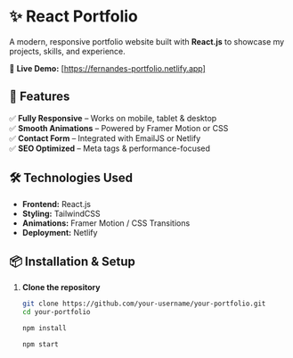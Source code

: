 # ✨ React Portfolio

A modern, responsive portfolio website built with **React.js** to showcase my projects, skills, and experience.

🔗 **Live Demo:** [https://fernandes-portfolio.netlify.app]

## 🚀 Features
✅ **Fully Responsive** – Works on mobile, tablet & desktop  
✅ **Smooth Animations** – Powered by Framer Motion or CSS  
✅ **Contact Form** – Integrated with EmailJS or Netlify  
✅ **SEO Optimized** – Meta tags & performance-focused  

## 🛠️ Technologies Used
- **Frontend:** React.js
- **Styling:** TailwindCSS
- **Animations:** Framer Motion / CSS Transitions
- **Deployment:** Netlify

## 📦 Installation & Setup
1. **Clone the repository**
   ```bash
   git clone https://github.com/your-username/your-portfolio.git
   cd your-portfolio

   npm install

   npm start
  ```
